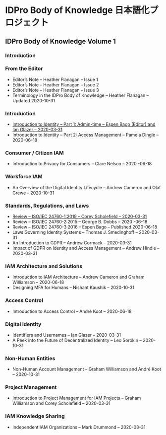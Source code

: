 # IDPro Body of Knowledge 日本語化プロジェクト

## IDPro Body of Knowledge Volume 1

### Introduction



### From the Editor
* Editor’s Note – Heather Flanagan – Issue 1
* Editor’s Note – Heather Flanagan – Issue 2
* Editor’s Note – Heather Flanagan – Issue 3
* Terminology in the IDPro Body of Knowledge – Heather Flanagan – Updated 2020-10-31

### Introduction
* [Introduction to Identity – Part 1: Admin-time – Espen Bago (Editor) and Ian Glazer – 2020-03-31](./Introduction_to_Identity_-_Part1_Admin-time.md)
* Introduction to Identity – Part 2: Access Management – Pamela Dingle – 2020-06-18

### Consumer / Citizen IAM
* Introduction to Privacy for Consumers – Clare Nelson – 2020 -06-18

### Workforce IAM
* An Overview of the Digital Identity Lifecycle – Andrew Cameron and Olaf Grewe – 2020-10-31

### Standards, Regulations, and Laws
* [Review – ISO/IEC 24760-1:2019 – Corey Scholefield – 2020-03-31](./Review–ISO_IEC24760-1_2019.md)
* Review – ISO/IEC 24760-2:2015 – George B. Dobbs – 2020 -06-18
* Review – ISO/IEC 24760-3:2016 – Espen Bago – Published 2020-06-18
* Laws Governing Identity Systems – Thomas J. Smedinghoff – 2020-03-31
* An Introduction to GDPR – Andrew Cormack – 2020-03-31
* Impact of GDPR on Identity and Access Management – Andrew Hindle – 2020-03-31

### IAM Architecture and Solutions
* Introduction to IAM Architecture – Andrew Cameron and Graham Williamson – 2020-06-18
* Designing MFA for Humans – Nishant Kaushik – 2020-10-31

### Access Control
* Introduction to Access Control – André Koot – 2020-06-18

### Digital Identity
* Identifiers and Usernames – Ian Glazer – 2020-03-31
* A Peek into the Future of Decentralized Identity – Leo Sorokin – 2020-10-31

### Non-Human Entities
* Non-Human Account Management – Graham Williamson and André Koot – 2020-10-31

### Project Management
* Introduction to Project Management for IAM Projects – Graham Williamson and Corey Scholefield – 2020-03-31

### IAM Knowledge Sharing
* Independent IAM Organizations – Mark Drummond – 2020-03-31

